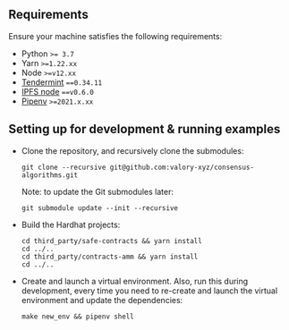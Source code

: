## Requirements

Ensure your machine satisfies the following requirements:

- Python `>= 3.7`
- Yarn `>=1.22.xx`
- Node `>=v12.xx`
- [Tendermint](https://docs.tendermint.com/master/introduction/install.html) `==0.34.11`
- [IPFS node](https://docs.ipfs.io/install/command-line/#official-distributions) `==v0.6.0`
- [Pipenv](https://pipenv.pypa.io/en/latest/install/) `>=2021.x.xx`


## Setting up for development & running examples

- Clone the repository, and recursively clone the submodules:

      git clone --recursive git@github.com:valory-xyz/consensus-algorithms.git

  Note: to update the Git submodules later:

      git submodule update --init --recursive

- Build the Hardhat projects:

      cd third_party/safe-contracts && yarn install
      cd ../..
      cd third_party/contracts-amm && yarn install
      cd ../..

- Create and launch a virtual environment. Also, run this during development,
every time you need to re-create and launch the virtual environment and update
the dependencies:

      make new_env && pipenv shell